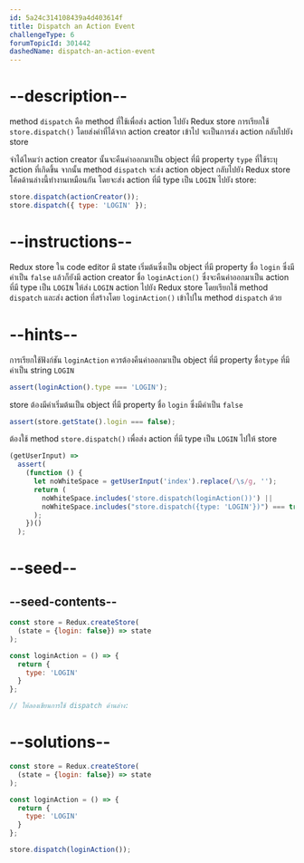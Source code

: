 ```yaml
---
id: 5a24c314108439a4d403614f
title: Dispatch an Action Event
challengeType: 6
forumTopicId: 301442
dashedName: dispatch-an-action-event
---
```


# --description--

method `dispatch` คือ method ที่ใช้เพื่อส่ง action ไปยัง Redux store 
การเรียกใช้ `store.dispatch()` โดยส่งค่าที่ได้จาก action creator เข้าไป จะเป็นการส่ง action กลับไปยัง store

จำได้ไหมว่า action creator นั้นจะคืนค่าออกมาเป็น object ที่มี property `type` ที่ใช้ระบุ action ที่เกิดขึ้น 
จากนั้น method `dispatch` จะส่ง action object กลับไปยัง Redux store 
โค้ดด้านล่างนี้ทำงานเหมือนกัน โดยจะส่ง action ที่มี type เป็น `LOGIN` ไปยัง store:

```js
store.dispatch(actionCreator());
store.dispatch({ type: 'LOGIN' });
```

# --instructions--

Redux store ใน code editor มี state เริ่มต้นซึ่งเป็น object ที่มี property ชื่อ `login` ซึ่งมีค่าเป็น `false` 
แล้วก็ยังมี action creator ชื่อ `loginAction()` ซึ่งจะคืนค่าออกมาเป็น action ที่มี type เป็น `LOGIN` 
ให้ส่ง `LOGIN` action ไปยัง Redux store โดยเรียกใช้ method `dispatch` และส่ง action ที่สร้างโดย `loginAction()` เข้าไปใน method `dispatch` ด้วย

# --hints--

การเรียกใช้ฟังก์ชัน `loginAction` ควรต้องคืนค่าออกมาเป็น object ที่มี property ชื่อ`type` ที่มีค่าเป็น string `LOGIN`

```js
assert(loginAction().type === 'LOGIN');
```

store ต้องมีค่าเริ่มต้นเป็น object ที่มี property ชื่อ `login` ซึ่งมีค่าเป็น `false`

```js
assert(store.getState().login === false);
```

ต้องใช้ method `store.dispatch()` เพื่อส่ง action ที่มี type เป็น `LOGIN` ไปให้ store


```js
(getUserInput) =>
  assert(
    (function () {
      let noWhiteSpace = getUserInput('index').replace(/\s/g, '');
      return (
        noWhiteSpace.includes('store.dispatch(loginAction())') ||
        noWhiteSpace.includes("store.dispatch({type: 'LOGIN'})") === true
      );
    })()
  );
```

# --seed--

## --seed-contents--

```js
const store = Redux.createStore(
  (state = {login: false}) => state
);

const loginAction = () => {
  return {
    type: 'LOGIN'
  }
};

// ให้ลองเขียนการใช้ dispatch ด้านล่าง:
```

# --solutions--

```js
const store = Redux.createStore(
  (state = {login: false}) => state
);

const loginAction = () => {
  return {
    type: 'LOGIN'
  }
};

store.dispatch(loginAction());
```
